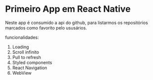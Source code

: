# Primeiro App em React Native
Neste app é consumido a api do github, para listarmos os repositórios marcados como favorito pelo ususários.

funcionalidades:
1. Loading
2. Scroll infinito
3. Pull to refresh
4. Styled components
5. React Navigation
6. WebView
